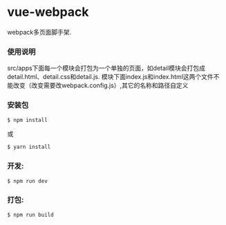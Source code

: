 # vue-webpack

webpack多页面脚手架.

### 使用说明

src/apps下面每一个模块会打包为一个单独的页面，如detail模块会打包成detail.html、detail.css和detail.js. 模块下面index.js和index.html这两个文件不能改变（改变需要改webpack.config.js）,其它的名称和路径自定义

### 安装包

``` bash
$ npm install
```
或
``` bash
$ yarn install
```

### 开发:

``` bash
$ npm run dev
```

### 打包:

``` bash
$ npm run build
```
